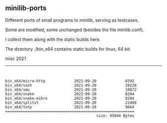 ## minilib-ports



Different ports of small programs to minilib,
serving as testcases.

Some are modified, some unchanged (besides the file minilib.conf).


I collect them along with the static builds here.


The directory ./bin_x64 contains static builds for linux, 64 bit.



misc 2021


----

```


bin_x64/micro-http             2021-09-20             8192
bin_x64/sash                   2021-09-20             28220
bin_x64/smu                    2021-09-20             10872
bin_x64/snake                  2021-09-20             8204
bin_x64/snake-mikro            2021-09-20             8204
bin_x64/splitvt                2021-09-20             22488
bin_x64/totp                   2021-09-20             9664
==========================================================
                                         size: 95844 Bytes
```
